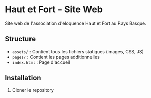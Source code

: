 # Haut et Fort - Site Web

Site web de l'association d'éloquence Haut et Fort au Pays Basque.

## Structure

- `assets/` : Contient tous les fichiers statiques (images, CSS, JS)
- `pages/` : Contient les pages additionnelles
- `index.html` : Page d'accueil

## Installation

1. Cloner le repository 